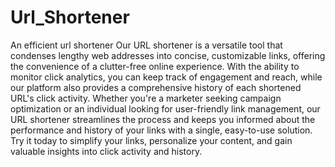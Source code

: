 # Url_Shortener
An efficient url shortener
Our URL shortener is a versatile tool that condenses lengthy web addresses into concise, customizable links, offering the convenience of a clutter-free online experience. With the ability to monitor click analytics, you can keep track of engagement and reach, while our platform also provides a comprehensive history of each shortened URL's click activity. Whether you're a marketer seeking campaign optimization or an individual looking for user-friendly link management, our URL shortener streamlines the process and keeps you informed about the performance and history of your links with a single, easy-to-use solution. Try it today to simplify your links, personalize your content, and gain valuable insights into click activity and history.
